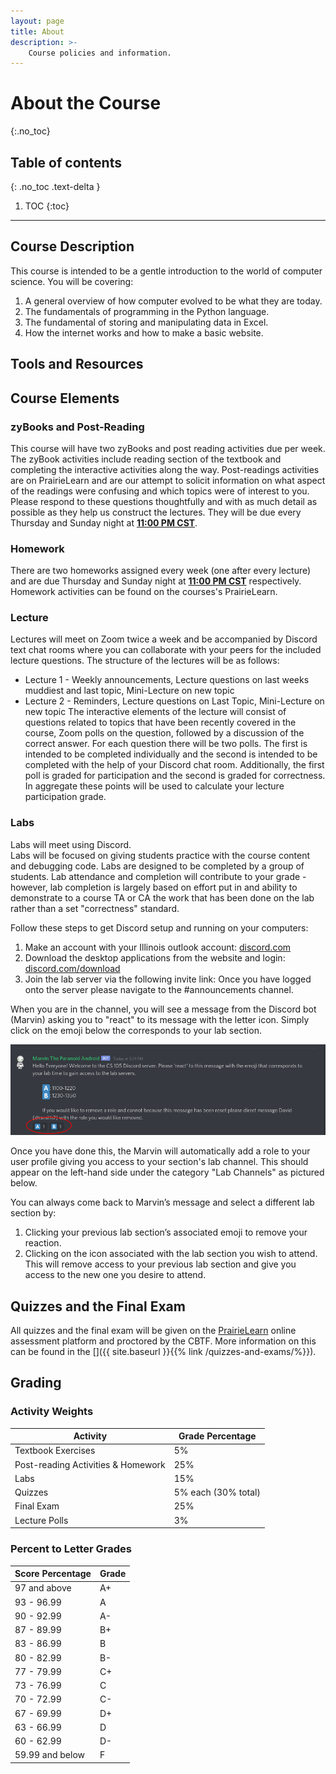 ```yaml
---
layout: page
title: About
description: >-
    Course policies and information.
---
```


# About the Course
{:.no_toc}

## Table of contents
{: .no_toc .text-delta }

1. TOC
{:toc}

---

## Course Description
This course is intended to be a gentle introduction to the world of 
computer science. You will be covering:
1. A general overview of how computer evolved to be what they are today.
2. The fundamentals of programming in the Python language.
3. The fundamental of storing and manipulating data in Excel.
4. How the internet works and how to make a basic website.



## Tools and Resources

## Course Elements

### zyBooks and Post-Reading

This course will have two zyBooks and post reading activities due per week.
The zyBook activities include reading section of the textbook and completing the interactive activities along the way. 
Post-readings activities are on PrairieLearn and are our attempt to solicit information on what aspect of the readings were confusing and which topics were of interest to you.
Please respond to these questions thoughtfully and with as much detail as possible as they help us construct the lectures.
They will be due every Thursday and Sunday night at <b><u>11:00 PM CST</u></b>.

### Homework

There are two homeworks assigned every week (one after every lecture) and are due Thursday and Sunday night at <b><u>11:00 PM CST</u></b> respectively. 
Homework activities can be found on the courses's PrairieLearn.
 
### Lecture

Lectures will meet on Zoom twice a week and be accompanied by Discord text chat rooms where you can collaborate with your peers for the included lecture questions.
The structure of the lectures will be as follows:
* Lecture 1 - Weekly announcements, Lecture questions on last weeks muddiest and last topic, Mini-Lecture on new topic
* Lecture 2 - Reminders, Lecture questions on Last Topic, Mini-Lecture on new topic
The interactive elements of the lecture will consist of questions related to topics that have been recently covered in the course, Zoom polls on the question, followed by a discussion of the correct answer.
For each question there will be two polls.
The first is intended to be completed individually and the second is intended to be completed with the help of your Discord chat room.
Additionally, the first poll is graded for participation and the second is graded for correctness.
In aggregate these points will be used to calculate your lecture participation grade.

### Labs

Labs will meet using Discord.  
Labs will be focused on giving students practice with the course content and debugging code.  Labs are designed to be completed by a group of students. 
Lab attendance and completion will contribute to your grade - however, lab completion is largely based on effort put in and ability to demonstrate to a course TA or CA the work that has been done on the lab rather than a set "correctness" standard.

Follow these steps to get Discord setup and running on your computers:
1. Make an account with your Illinois outlook account: [discord.com](https://discord.com)
2. Download the desktop applications from the website and login: [discord.com/download](https://discord.com/download)
3. Join the lab server via the following invite link: []()
Once you have logged onto the server please navigate to the #announcements channel.

When you are in the channel, you will see a message from the Discord bot (Marvin) asking you to "react" to its message with the letter icon.
Simply click on the emoji below the corresponds to your lab section.

![Marvin's Message](/assets/images/lab-signup.png)

Once you have done this, the Marvin will automatically add a role to your user profile giving you access to your section's lab channel. 
This should appear on the left-hand side under the category "Lab Channels" as pictured below.

You can always come back to Marvin’s message and select a different lab section by:
1. Clicking your previous lab section’s associated emoji to remove your reaction.
2. Clicking on the icon associated with the lab section you wish to attend.
This will remove access to your previous lab section and give you access to the new one you desire to attend. 


## Quizzes and the Final Exam

All quizzes and the final exam will be given on the [PrairieLearn](https://www.prairielearn.org/) online assessment platform and proctored by the CBTF. 
More information on this can be found in the []({{ site.baseurl }}{{% link /quizzes-and-exams/%}}).

## Grading

### Activity Weights

| Activity                             | Grade Percentage                   |
| ------------------------------------ | ---------------------------------- |
| Textbook Exercises                   | 5%                                 |
| Post-reading Activities & Homework   | 25%                                |
| Labs                                 | 15%                                |
| Quizzes                              | 5% each (30% total)                |
| Final Exam                           | 25%                                |
| Lecture Polls                        | 3%                                 |

### Percent to Letter Grades

|  Score Percentage  |  Grade  |
| ------------------ | ------- |
|  97 and above      |  A+     |
|  93 - 96.99        |  A      |
|  90 - 92.99        |  A-     |
|  87 - 89.99        |  B+     |
|  83 - 86.99        |  B      |
|  80 - 82.99        |  B-     |
|  77 - 79.99        |  C+     |
|  73 - 76.99        |  C      |
|  70 - 72.99        |  C-     |
|  67 - 69.99        |  D+     |
|  63 - 66.99        |  D      |
|  60 - 62.99        |  D-     |
|  59.99 and below   |  F      |

